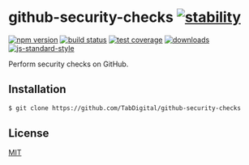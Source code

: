 # github-security-checks [![stability][0]][1]
[![npm version][2]][3] [![build status][4]][5] [![test coverage][6]][7]
[![downloads][8]][9] [![js-standard-style][10]][11]

Perform security checks on GitHub.

## Installation
```sh
$ git clone https://github.com/TabDigital/github-security-checks
```

## License
[MIT](https://tldrlegal.com/license/mit-license)

[0]: https://img.shields.io/badge/stability-experimental-orange.svg?style=flat-square
[1]: https://nodejs.org/api/documentation.html#documentation_stability_index
[2]: https://img.shields.io/npm/v/github-security-checks.svg?style=flat-square
[3]: https://npmjs.org/package/github-security-checks
[4]: https://img.shields.io/travis/TabDigital/github-security-checks/master.svg?style=flat-square
[5]: https://travis-ci.org/TabDigital/github-security-checks
[6]: https://img.shields.io/codecov/c/github/TabDigital/github-security-checks/master.svg?style=flat-square
[7]: https://codecov.io/github/TabDigital/github-security-checks
[8]: http://img.shields.io/npm/dm/github-security-checks.svg?style=flat-square
[9]: https://npmjs.org/package/github-security-checks
[10]: https://img.shields.io/badge/code%20style-standard-brightgreen.svg?style=flat-square
[11]: https://github.com/feross/standard
